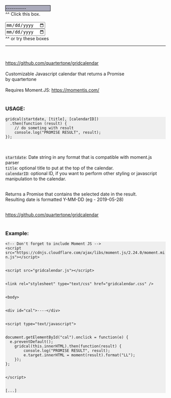 

<script src="https://cdnjs.cloudflare.com/ajax/libs/moment.js/2.24.0/moment.min.js"></script>
<script src="gridcalendar.js"></script>
<link rel="stylesheet" type="text/css" href="gridcalendar.css" />



<style type="text/css">
code {background: #eeee;}
</style>

<div id="cal" style="border: 1px solid black; background: #aab; width:10em;cursor: pointer">----------</div>
^^ Click this box.


<br/>
<br/>
<input type="date" /><br/>
<input type="date" /><br/>
^^ or try these boxes

<br/>
<hr/>
<br/>

<a href="https://github.com/quartertone/gridcalendar">https://github.com/quartertone/gridcalendar</a>
<br/>
<br/>
Customizable Javascript calendar that returns a Promise<br/>
by quartertone<br/>
<br/>
Requires Moment.JS: <a href="https://momentjs.com/">https://momentjs.com/</a>
<br/><br/>

<h3>USAGE:</h3>
<code style="display:block;white-space:pre-wrap">gridcal(startdate, [title], [calendarID])
  .then(function (result) {
    // do someting with result
    console.log("PROMISE RESULT", result);
});
</code>
<br/>
<br/>

<code>startdate</code>: Date string in any format that is compatible with moment.js parser<br/>
<code>title</code>: optional title to put at the top of the calendar.<br/>
<code>calendarID</code>: optional ID, if you want to perform other styling or javascript manipulation to the calendar.<br/><br/>

Returns a Promise that contains the selected date in the result.<br/>
Resulting date is formatted Y-MM-DD (eg - 2019-05-28)<br/><br/>

<a href="https://github.com/quartertone/gridcalendar">https://github.com/quartertone/gridcalendar</a><br/><br/>


<h3>Example:</h3>
<code style="display:block;white-space:pre-wrap;background:#eeee;">&lt;!-- Don't forget to include Moment JS --&gt;
&lt;script src="https://cdnjs.cloudflare.com/ajax/libs/moment.js/2.24.0/moment.min.js"&gt;&lt;/script&gt;
<br/>
&lt;script src="gridcalendar.js"&gt;&lt;/script&gt;
<br/>
&lt;link rel="stylesheet" type="text/css" href="gridcalendar.css" /&gt;
<br/>
&lt;body&gt;
<br/>
&lt;div id="cal"&gt;----&lt;/div&gt;
<br/>
&lt;script type="text/javascript"&gt;
<br/>
document.getElementById("cal").onclick = function(e) {
  e.preventDefault();
    gridcal(this.innerHTML).then(function(result) {
    	console.log("PROMISE RESULT", result);
    	e.target.innerHTML = moment(result).format("LL");
	});
};
<br/>
&lt;/script&gt;
<br/>
[...]
</code>

<br/>



<script type="text/javascript">

document.getElementById("cal").onclick = function(e) {
	e.preventDefault();
	gridcal(this.innerHTML).then(function(result) {
		console.log("PROMISE RESULT", result);
		e.target.innerHTML = moment(result).format("LL");
		//document.getElementById("cal").innerHTML = result;
	});
};





try {
	var datethings = document.querySelectorAll("input[type='date']");

	for (i = 0; i < datethings.length; i++) {
		// Experimental code: replace input date elements with DIVs
		//let newthing = document.createElement("div");
		//newthing.innerHTML = moment().format("ll");
		//datethings[i].parentElement.insertBefore(newthing, datethings[i]);
		//datethings[i].parentElement.removeChild(datethings[i]);

		datethings[i].onclick = function(e) {
			e.preventDefault();
			gridcal(this.innerHTML).then(function(result) {
				console.log("PROMISE RESULT", result);
				e.target.value = result;
			});
		};

	}

} catch (e) {}

</script>

